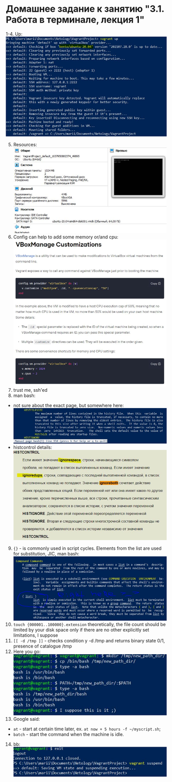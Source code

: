 # Домашнее задание к занятию "3.1. Работа в терминале, лекция 1"

1-4. Up: \
![PS](img/up.JPG)

5. Resources: \
![Resources](img/resources.JPG)
6. Config can help to add some memory or/and cpu: \
![Config](img/add-memory-or-cpu.JPG)
7. trust me, ssh'ed
8. man bash:
- not sure about the exact page, but somewhere here: \
![HIST](img/histfilesize.JPG)
- histcontrol details: \
![HIST](img/histcontrol.JPG)
9. `{}` - is commonly used in script cycles. Elements from the list are used for substitution, JIC, man bash: \
![list](img/listwhatsoever.JPG)
10. `touch {000001..100000}.extension` theoretically, the file count should be limited by your disk space only if there are no other explicitly set limitations, I suppose
11. `[[ -d /tmp ]]` - checks condition y -d /tmp and returns binary state 0/1, presence of catalogue /tmp
12. Here you go: \
![PATH](img/vagrantvagrantvagrant.JPG)
13. Google said:
- `at` - start at certain time later, ex. `at now + 5 hours -f ~/myscript.sh`;
- `batch` - start the command when the machine is idle.
14. bb: \
![bb](img/bb.JPG)